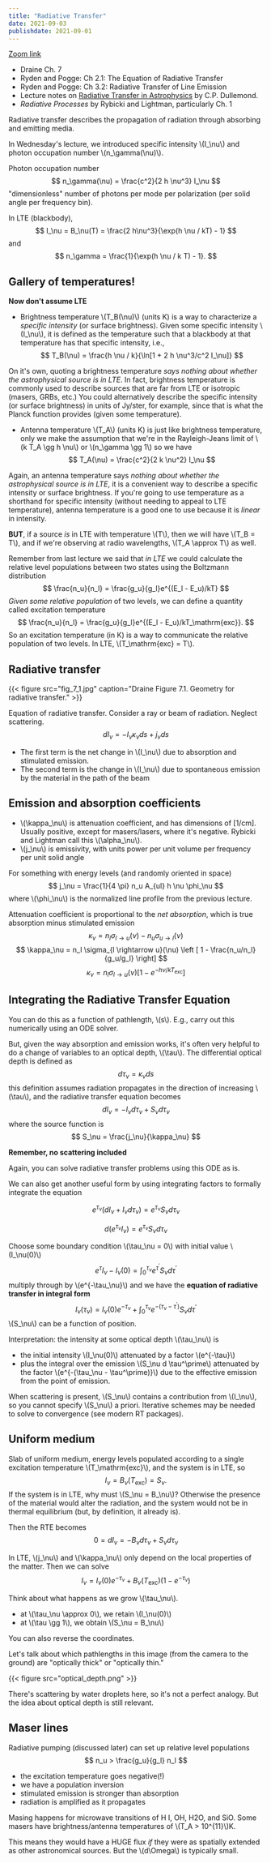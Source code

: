 ```yaml
---
title: "Radiative Transfer"
date: 2021-09-03
publishdate: 2021-09-01
---
```


[Zoom link](https://psu.mediaspace.kaltura.com/media/Astro+542A+Lecture+6+Sep+3/1_seg7c0y0)

* Draine Ch. 7
* Ryden and Pogge: Ch 2.1: The Equation of Radiative Transfer
* Ryden and Pogge: Ch 3.2: Radiative Transfer of Line Emission
* Lecture notes on [Radiative Transfer in Astrophysics](https://www.ita.uni-heidelberg.de/~dullemond/lectures/radtrans_2012/index.shtml) by C.P. Dullemond.
* *Radiative Processes* by Rybicki and Lightman, particularly Ch. 1

Radiative transfer describes the propagation of radiation through absorbing and emitting media.

In Wednesday's lecture, we introduced specific intensity \\(I_\nu\\) and photon occupation number \\(n_\gamma(\nu)\\).

Photon occupation number 
$$
n_\gamma(\nu) = \frac{c^2}{2 h \nu^3} I_\nu
$$
"dimensionless" number of photons per mode per polarization (per solid angle per frequency bin).


In LTE (blackbody),
$$
I_\nu = B_\nu(T) = \frac{2 h\nu^3}{\exp(h \nu / kT) - 1}
$$
and 
$$
n_\gamma = \frac{1}{\exp(h \nu / k T) - 1}.
$$

## Gallery of temperatures!

**Now don't assume LTE**

* Brightness temperature \\(T_B(\nu)\\) (units K) is a way to characterize a *specific intensity* (or surface brightness). Given some specific intensity \\(I_\nu\\), it is defined as the temperature such that a blackbody at that temperature has that specific intensity, i.e.,
$$
T_B(\nu) = \frac{h \nu / k}{\ln[1 + 2 h \nu^3/c^2 I_\nu]}
$$

On it's own, quoting a brightness temperature *says nothing about whether the astrophysical source is in LTE*. In fact, brightness temperature is commonly used to describe sources that are far from LTE or isotropic (masers, GRBs, etc.) You could alternatively describe the specific intensity (or surface brightness) in units of Jy/ster, for example, since that is what the Planck function provides (given some temperature).

* Antenna temperature \\(T_A\\) (units K) is just like brightness temperature, only we make the assumption that we're in the Rayleigh-Jeans limit of \\(k T_A \gg h \nu\\) or \\(n_\gamma \gg 1\\) so we have 
$$
T_A(\nu) = \frac{c^2}{2 k \nu^2} I_\nu
$$

Again, an antenna temperature says *nothing about whether the astrophysical source is in LTE*, it is a convenient way to describe a specific intensity or surface brightness. If you're going to use temperature as a shorthand for specific intensity (without needing to appeal to LTE temperature), antenna temperature is a good one to use because it is *linear* in intensity.

**BUT**, if a source *is* in LTE with temperature \\(T\\), then we will have \\(T_B = T\\), and if we're observing at radio wavelengths, \\(T_A \approx T\\) as well.

Remember from last lecture we said that *in LTE* we could calculate the relative level populations between two states using the Boltzmann distribution
$$
\frac{n_u}{n_l} = \frac{g_u}{g_l}e^{(E_l - E_u)/kT}
$$
*Given some relative population* of two levels, we can define a quantity called excitation temperature
$$
\frac{n_u}{n_l} = \frac{g_u}{g_l}e^{(E_l - E_u)/kT_\mathrm{exc}}.
$$
So an excitation temperature (in K) is a way to communicate the relative population of two levels. In LTE, \\(T_\mathrm{exc} = T\\).

## Radiative transfer

{{< figure src="fig_7_1.jpg" caption="Draine Figure 7.1. Geometry for radiative transfer." >}}

Equation of radiative transfer. Consider a ray or beam of radiation. Neglect scattering.
$$
d I_\nu = - I_\nu \kappa_\nu ds + j_\nu ds
$$
* The first term is the net change in \\(I_\nu\\) due to absorption and stimulated emission.
* The second term is the change in \\(I_\nu\\) due to spontaneous emission by the material in the path of the beam

## Emission and absorption coefficients

* \\(\kappa_\nu\\) is attenuation coefficient, and has dimensions of [1/cm]. Usually positive, except for masers/lasers, where it's negative. Rybicki and Lightman call this \\(\alpha_\nu\\).
* \\(j_\nu\\) is emissivity, with units power per unit volume per frequency per unit solid angle

For something with energy levels (and randomly oriented in space)
$$
j_\nu = \frac{1}{4 \pi} n_u A_{ul} h \nu \phi_\nu
$$
where \\(\phi_\nu\\) is the normalized line profile from the previous lecture.

Attenuation coefficient is proportional to the *net absorption*, which is true absorption minus stimulated emission
$$
\kappa_\nu = n_l \sigma_{l \rightarrow u}(\nu) - n_u \sigma_{u \rightarrow l}(\nu)
$$
$$
\kappa_\nu = n_l \sigma_{l \rightarrow u}(\nu) \left [ 1 - \frac{n_u/n_l}{g_u/g_l} \right]
$$
$$
\kappa_\nu = n_l \sigma_{l \rightarrow u}(\nu) \left [ 1 - e^{-h \nu/k T_\mathrm{exc}} \right]
$$

## Integrating the Radiative Transfer Equation

You can do this as a function of pathlength, \\(s\\). E.g., carry out this numerically using an ODE solver.

But, given the way absorption and emission works, it's often very helpful to do a change of variables to an optical depth, \\(\tau\\). The differential optical depth is defined as 
$$
d \tau_\nu = \kappa_\nu ds
$$
this definition assumes radiation propagates in the direction of increasing \\(\tau\\), and the radiative transfer equation becomes
$$
d I_\nu = - I_\nu d \tau_\nu + S_\nu d \tau_\nu
$$
where the source function is 
$$
S_\nu = \frac{j_\nu}{\kappa_\nu}
$$

**Remember, no scattering included**

Again, you can solve radiative transfer problems using this ODE as is. 

We can also get another useful form by using integrating factors to formally integrate the equation

$$
e^{\tau_\nu} (d I_\nu + I_\nu d \tau_\nu) = e^{\tau_\nu} S_\nu d \tau_\nu
$$

$$
d(e^{\tau_\nu} I_\nu) = e^{\tau_\nu} S_\nu d \tau_\nu
$$

Choose some boundary condition \\(\tau_\nu = 0\\) with initial value \\(I_\nu(0)\\)
$$
e^{\tau}I_\nu - I_\nu(0) = \int_0^{\tau_\nu} e^{\tau^\prime} S_\nu d \tau^\prime
$$
multiply through by \\(e^{-\tau_\nu}\\) and we have the **equation of radiative transfer in integral form**
$$
I_\nu(\tau_\nu) = I_\nu(0)e^{-\tau_\nu} + \int_0^{\tau_\nu} e^{-(\tau_\nu - \tau^\prime)}S_\nu d \tau^\prime
$$
\\(S_\nu\\) can be a function of position. 

Interpretation: the intensity at some optical depth \\(\tau_\nu\\) is
* the initial intensity \\(I_\nu(0)\\) attenuated by a factor \\(e^{-\tau}\\)
* plus the integral over the emission \\(S_\nu d \tau^\prime\\) attenuated by the factor \\(e^{-(\tau_\nu - \tau^\prime)}\\) due to the effective emission from the point of emission.

When scattering is present, \\(S_\nu\\) contains a contribution from \\(I_\nu\\), so you cannot specify \\(S_\nu\\) a priori. Iterative schemes may be needed to solve to convergence (see modern RT packages).

## Uniform medium

Slab of uniform medium, energy levels populated according to a single excitation temperature \\(T_\mathrm{exc}\\), and the system is in LTE, so 
$$
I_\nu = B_\nu(T_\mathrm{exc}) = S_\nu.
$$
If the system is in LTE, why must \\(S_\nu = B_\nu\\)? Otherwise the presence of the material would alter the radiation, and the system would not be in thermal equilibrium (but, by definition, it already is).

Then the RTE becomes
$$
0 = d I_\nu = - B_\nu d \tau_\nu + S_\nu d \tau_\nu
$$

In LTE, \\(j_\nu\\) and \\(\kappa_\nu\\) only depend on the local properties of the matter. Then we can solve
$$
I_\nu = I_\nu(0) e^{-\tau_\nu} + B_\nu(T_\mathrm{exc})(1 - e^{-\tau_\nu})
$$

Think about what happens as we grow \\(\tau_\nu\\). 
* at \\(\tau_\nu \approx 0\\), we retain \\(I_\nu(0)\\)
* at \\(\tau \gg 1\\), we obtain \\(S_\nu = B_\nu\\) 

You can also reverse the coordinates.

Let's talk about which pathlengths in this image (from the camera to the ground) are "optically thick" or "optically thin."

{{< figure src="optical_depth.png" >}}

There's scattering by water droplets here, so it's not a perfect analogy. But the idea about optical depth is still relevant.

## Maser lines 

Radiative pumping (discussed later) can set up relative level populations 
$$
n_u > \frac{g_u}{g_l} n_l
$$
* the excitation temperature goes negative(!) 
* we have a population inversion
* stimulated emission is stronger than absorption
* radiation is amplified as it propagates

Masing happens for microwave transitions of H I, OH, H2O, and SiO.
Some masers have brightness/antenna temperatures of \\(T_A > 10^{11}\\)K. 

This means they would have a HUGE flux *if* they were as spatially extended as other astronomical sources. But the \\(d\Omega\\) is typically small.